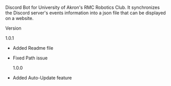 Discord Bot for University of Akron's RMC Robotics Club.
It synchronizes the Discord server's events information into a json file that can be displayed on a website.

Version

1.0.1

- Added Readme file
- Fixed Path issue

  1.0.0

- Added Auto-Update feature
